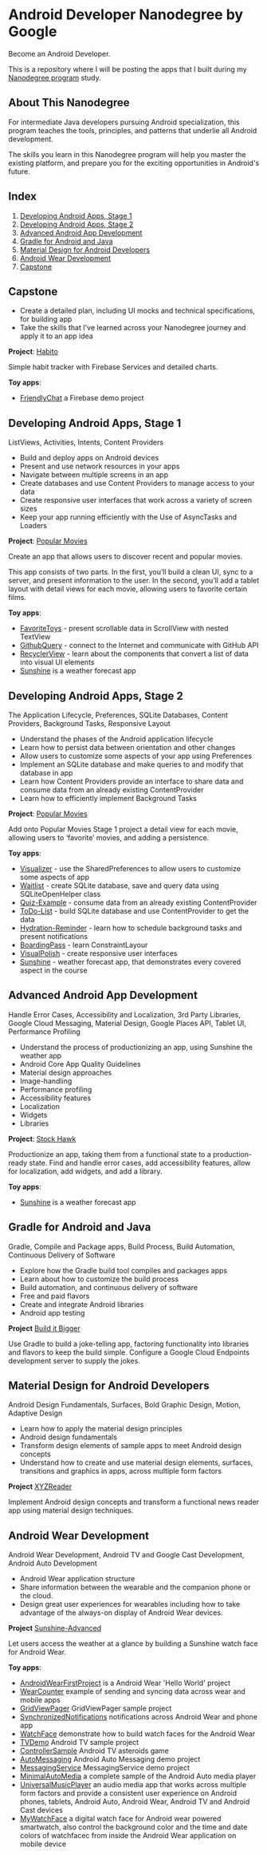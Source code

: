 # Android Developer Nanodegree by Google
Become an Android Developer.

This is a repository where I will be posting the apps that I built during my [Nanodegree program](https://www.udacity.com/course/android-developer-nanodegree-by-google--nd801) study.

## About This Nanodegree

For intermediate Java developers pursuing Android specialization, this program teaches the tools, principles, and patterns that underlie all Android development.

The skills you learn in this Nanodegree program will help you master the existing platform, and prepare you for the exciting opportunities in Android's future.

## Index

1. [Developing Android Apps, Stage 1](#developing-android-apps-stage-1)
2. [Developing Android Apps, Stage 2](#developing-android-apps-stage-2)
3. [Advanced Android App Development](#advanced-android-app-development)
4. [Gradle for Android and Java](#gradle-for-android-and-java)
5. [Material Design for Android Developers](#material-design-for-android-developers)
6. [Android Wear Development](#android-wear-development)
7. [Capstone](#capstone)


## Capstone

- Create a detailed plan, including UI mocks and technical specifications, for building app
- Take the skills that I've learned across your Nanodegree journey and apply it to an app idea

**Project**: [Habito](https://github.com/vanyaland/Habito)

Simple habit tracker with Firebase Services and detailed charts.

**Toy apps**:

- [FriendlyChat](../master/FriendlyChat) a Firebase demo project


## Developing Android Apps, Stage 1
ListViews, Activities, Intents, Content Providers

- Build and deploy apps on Android devices
- Present and use network resources in your apps
- Navigate between multiple screens in an app
- Create databases and use Content Providers to manage access to your data
- Create responsive user interfaces that work across a variety of screen sizes
- Keep your app running efficiently with the Use of AsyncTasks and Loaders

**Project**: [Popular Movies](https://github.com/vanyaland/Popular-Movies)

Create an app that allows users to discover recent and popular movies.

This app consists of two parts. In the first, you’ll build a clean UI, sync to a server, and present information to the user. In the second, you’ll add a tablet layout with detail views for each movie, allowing users to favorite certain films.

**Toy apps**:

- [FavoriteToys](../master/FavoriteToys) - present scrollable data in ScrollView with nested TextView
- [GithubQuery](../master/GithubQuery) - connect to the Internet and communicate with GitHub API
- [RecyclerView](../master/RecyclerView) - learn about the components that convert a list of data into visual UI elements
- [Sunshine](../master/Sunshine) is a weather forecast app

## Developing Android Apps, Stage 2
The Application Lifecycle, Preferences, SQLite Databases, Content Providers,
Background Tasks, Responsive Layout

- Understand the phases of the Android application lifecycle
- Learn how to persist data between orientation and other changes
- Allow users to customize some aspects of your app using Preferences
- Implement an SQLite database and make queries to and modify that database in app
- Learn how Content Providers provide an interface to share data and consume data from an already existing ContentProvider
- Learn how to efficiently implement Background Tasks

**Project**: [Popular Movies](https://github.com/vanyaland/Popular-Movies)

Add onto Popular Movies Stage 1 project a detail view for each movie, allowing users to ‘favorite’ movies, and adding a persistence.

**Toy apps**:

- [Visualizer](../master/Visualizer) - use the SharedPreferences to allow users to customize some aspects of app
- [Waitlist](../master/Waitlist) - create SQLite database, save and query data using SQLiteOpenHelper class
- [Quiz-Example](../master/Quiz-Example) - consume data from an already existing ContentProvider
- [ToDo-List](../master/ToDo-List) - build SQLite database and use ContentProvider to get the data
- [Hydration-Reminder](../master/Hydration-Reminder) - learn how to schedule background tasks and present notifications
- [BoardingPass](../master/BoardingPass) - learn ConstraintLayour
- [VisualPolish](../master/VisualPolish) - create responsive user interfaces 
- [Sunshine](../master/Sunshine) - weather forecast app, that demonstrates every covered aspect in the course

## Advanced Android App Development
Handle Error Cases, Accessibility and Localization, 3rd Party Libraries, Google Cloud Messaging, Material Design, Google Places API, Tablet UI, Performance Profiling

- Understand the process of productionizing an app, using Sunshine the weather app
- Android Core App Quality Guidelines
- Material design approaches
- Image-handling
- Performance profiling
- Accessibility features
- Localization
- Widgets
- Libraries

**Project**: [Stock Hawk](https://github.com/vanyaland/StockHawk)

Productionize an app, taking them from a functional state to a production-ready state. Find and handle error cases, add accessibility features, allow for localization, add widgets, and add a library.

**Toy apps**:

- [Sunshine](../master/Sunshine) is a weather forecast app

## Gradle for Android and Java
Gradle, Compile and Package apps, Build Process, Build Automation, Continuous Delivery of Software

- Explore how the Gradle build tool compiles and packages apps
- Learn about how to customize the build process
- Build automation, and continuous delivery of software
- Free and paid flavors
- Create and integrate Android libraries
- Android app testing

**Project** [Build it Bigger](../master/Build-it-Bigger)

Use Gradle to build a joke-telling app, factoring functionality into libraries and flavors to keep the build simple.
Configure a Google Cloud Endpoints development server to supply the jokes.

## Material Design for Android Developers
Android Design Fundamentals, Surfaces, Bold Graphic Design, Motion, Adaptive Design

- Learn how to apply the material design principles
- Android design fundamentals
- Transform design elements of sample apps to meet Android design concepts
- Understand how to create and use material design elements, surfaces, transitions and graphics in apps, across multiple form factors

**Project** [XYZReader](https://github.com/vanyaland/XYZReader)

Implement Android design concepts and transform a functional news reader app using material design techniques.

## Android Wear Development
Android Wear Development, Android TV and Google Cast Development, Android Auto Development

- Android Wear application structure
- Share information between the wearable and the companion phone or the cloud.
- Design great user experiences for wearables including how to take advantage of the always-on display of Android Wear devices.

**Project** [Sunshine-Advanced](../master/Sunshine-Advanced)

Let users access the weather at a glance by building a Sunshine watch face for Android Wear.


**Toy apps**:

- [AndroidWearFirstProject](../master/AndroidWearFirstProject) is a Android Wear 'Hello World' project
- [WearCounter](../master/WearCounter) example of sending and syncing data across wear and mobile apps
- [GridViewPager](../master/GridViewPager) GridViewPager sample project
- [SynchronizedNotifications](../master/SynchronizedNotifications) notifications across Android Wear and phone app
- [WatchFace](../master/WatchFace) demonstrate how to build watch faces for the Android Wear
- [TVDemo](../master/TVDemo) Android TV sample project
- [ControllerSample](../master/ControllerSample) Android TV asteroids game
- [AutoMessaging](../master/AutoMessaging) Android Auto Messaging demo project
- [MessagingService](../master/MessagingService) MessagingService demo project
- [MinimalAutoMedia](../master/MinimalAutoMedia) a complete sample of the Android Auto media player
- [UniversalMusicPlayer](../master/UniversalMusicPlayer) an audio media app that works across multiple form factors and provide a consistent user experience on Android phones, tablets, Android Auto, Android Wear, Android TV and Android Cast devices
- [MyWatchFace](../master/MyWatchFace) a digital watch face for Android wear powered smartwatch, also control the background color and the time and date colors of watchfacec from inside the Android Wear application on mobile device
